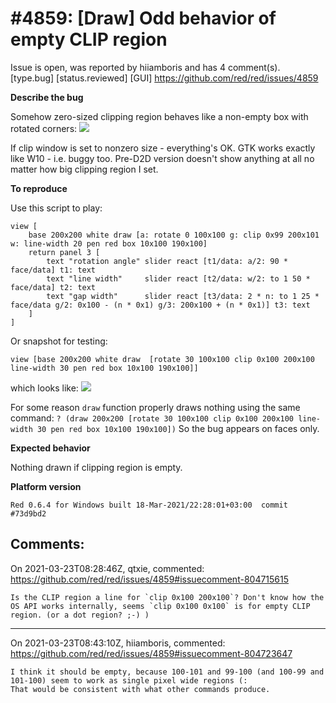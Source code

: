 
#4859: [Draw] Odd behavior of empty CLIP region
================================================================================
Issue is open, was reported by hiiamboris and has 4 comment(s).
[type.bug] [status.reviewed] [GUI]
<https://github.com/red/red/issues/4859>

**Describe the bug**

Somehow zero-sized clipping region behaves like a non-empty box with rotated corners:
![](https://i.gyazo.com/45f1fe18d60649d5cc82c95a149e7f48.gif)

If clip window is set to nonzero size - everything's OK.
GTK works exactly like W10 - i.e. buggy too.
Pre-D2D version doesn't show anything at all no matter how big clipping region I set.

**To reproduce**

Use this script to play:
```
view [
	base 200x200 white draw [a: rotate 0 100x100 g: clip 0x99 200x101 w: line-width 20 pen red box 10x100 190x100]
	return panel 3 [
		text "rotation angle" slider react [t1/data: a/2: 90 * face/data] t1: text
		text "line width"     slider react [t2/data: w/2: to 1 50 * face/data] t2: text
		text "gap width"      slider react [t3/data: 2 * n: to 1 25 * face/data g/2: 0x100 - (n * 0x1) g/3: 200x100 + (n * 0x1)] t3: text
	]
]
```
Or snapshot for testing:
```
view [base 200x200 white draw  [rotate 30 100x100 clip 0x100 200x100 line-width 30 pen red box 10x100 190x100]]
```
which looks like:
![](https://i.gyazo.com/076a5b911ce241268b00d4f7f15e0b78.png)

For some reason `draw` function properly draws nothing using the same command:
`? (draw 200x200 [rotate 30 100x100 clip 0x100 200x100 line-width 30 pen red box 10x100 190x100])`
So the bug appears on faces only.

**Expected behavior**

Nothing drawn if clipping region is empty.

**Platform version**
```
Red 0.6.4 for Windows built 18-Mar-2021/22:28:01+03:00  commit #73d9bd2
```



Comments:
--------------------------------------------------------------------------------

On 2021-03-23T08:28:46Z, qtxie, commented:
<https://github.com/red/red/issues/4859#issuecomment-804715615>

    Is the CLIP region a line for `clip 0x100 200x100`? Don't know how the OS API works internally, seems `clip 0x100 0x100` is for empty CLIP region. (or a dot region? ;-) )

--------------------------------------------------------------------------------

On 2021-03-23T08:43:10Z, hiiamboris, commented:
<https://github.com/red/red/issues/4859#issuecomment-804723647>

    I think it should be empty, because 100-101 and 99-100 (and 100-99 and 101-100) seem to work as single pixel wide regions (:
    That would be consistent with what other commands produce.

